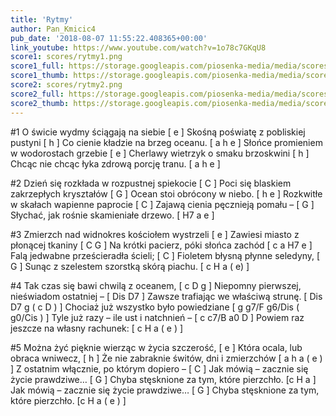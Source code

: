 ```yaml
---
title: 'Rytmy'
author: Pan_Kmicic4
pub_date: '2018-08-07 11:55:22.408365+00:00'
link_youtube: https://www.youtube.com/watch?v=1o78c7GKqU8
score1: scores/rytmy1.png
score1_full: https://storage.googleapis.com/piosenka-media/media/scores/rytmy1.png
score1_thumb: https://storage.googleapis.com/piosenka-media/media/scores/rytmy1.png.180x0_q85_upscale.png
score2: scores/rytmy2.png
score2_full: https://storage.googleapis.com/piosenka-media/media/scores/rytmy2.png
score2_thumb: https://storage.googleapis.com/piosenka-media/media/scores/rytmy2.png.180x0_q85_upscale.png
---
```


#1
O świcie wydmy ściągają na siebie [ e ]
Skośną poświatę z pobliskiej pustyni [ h ]
Co cienie kładzie na brzeg oceanu. [ a h e ]
Słońce promieniem w wodorostach grzebie [ e ]
Cherlawy wietrzyk o smaku brzoskwini [ h ]
Chcąc nie chcąc łyka zdrową porcję tranu. [ a h e ]

#2
Dzień się rozkłada w rozpustnej spiekocie [ C ]
Poci się blaskiem zakrzepłych kryształów [ G ]
Ocean stoi obrócony w niebo. [ h e ]
Rozkwitłe w skałach wapienne paprocie [ C ]
Zajawą cienia pęcznieją pomału – [ G ]
Słychać, jak rośnie skamieniałe drzewo. [ H7 a e ]

#3
Zmierzch nad widnokres kościołem wystrzeli [ e ]
Zawiesi miasto z płonącej tkaniny [ C G  ]
Na krótki pacierz, póki słońca zachód [ c a H7 e ]
Falą jedwabne prześcieradła ścieli; [ C ]
Fioletem błysną płynne seledyny, [ G ]
Sunąc z szelestem szorstką skórą piachu. [ c H a ( e) ]

#4
Tak czas się bawi chwilą z oceanem, [ c D g ]
Niepomny pierwszej, nieświadom ostatniej – [ Dis D7 ]
Zawsze trafiając we właściwą strunę.  [ Dis D7 g ( c D ) ]
Chociaż już wszystko było powiedziane [ g g7/F g6/Dis ( g0/Cis ) ]
Tyle już razy – ile ust i natchnień – [ c c7/B a0 D ]
Powiem raz jeszcze na własny rachunek: [ c H a ( e ) ]

#5
Można żyć pięknie wierząc w życia szczerość, [ e ]
Która ocala, lub obraca wniwecz, [ h ]
Że nie zabraknie świtów, dni i zmierzchów [ a h a ( e ) ]
Z ostatnim włącznie, po którym dopiero – [ C ]
Jak mówią – zacznie się życie prawdziwe… [ G ]
Chyba stęsknione za tym, które pierzchło. [c H a ]
Jak mówią – zacznie się życie prawdziwe… [ G ]
Chyba stęsknione za tym, które pierzchło. [c H a ( e ) ]